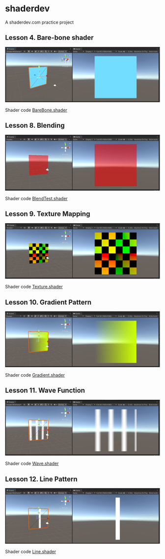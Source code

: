 # shaderdev
A shaderdev.com practice project 

## Lesson 4. Bare-bone shader

<img src="Screenshots/barebone.png"/>

Shader code [BareBone.shader](Assets/Shaders/BareBone/BareBone.shader)

## Lesson 8. Blending

<img src="Screenshots/blending.png"/>

Shader code [BlendTest.shader](Assets/Shaders/Blending/BlendTest.shader)

## Lesson 9. Texture Mapping

<img src="Screenshots/texture.png"/>

Shader code [Texture.shader](Assets/Shaders/Texture/Texture.shader)

## Lesson 10. Gradient Pattern

<img src="Screenshots/gradient.png"/>

Shader code [Gradient.shader](Assets/Shaders/Gradient/Gradient.shader)

## Lesson 11. Wave Function

<img src="Screenshots/wave.png"/>

Shader code [Wave.shader](Assets/Shaders/Wave/Wave.shader)

## Lesson 12. Line Pattern

<img src="Screenshots/line.png"/>

Shader code [Line.shader](Assets/Shaders/Line/Line.shader)